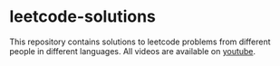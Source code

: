 # leetcode-solutions

This repository contains solutions to leetcode problems from different people in different languages. All videos are available on [youtube](https://www.youtube.com/channel/UCGeKFZLj695LL0m2MACPm8Q).

